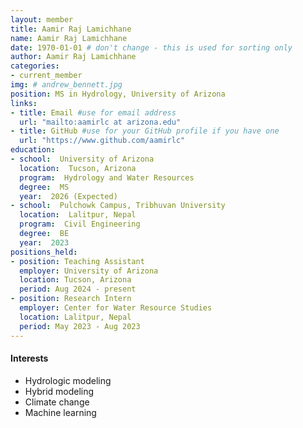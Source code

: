 ```yaml
---
layout: member
title: Aamir Raj Lamichhane
name: Aamir Raj Lamichhane
date: 1970-01-01 # don't change - this is used for sorting only
author: Aamir Raj Lamichhane
categories:
- current_member
img: # andrew_bennett.jpg
position: MS in Hydrology, University of Arizona
links:
- title: Email #use for email address
  url: "mailto:aamirlc at arizona.edu"
- title: GitHub #use for your GitHub profile if you have one
  url: "https://www.github.com/aamirlc"
education:
- school:  University of Arizona
  location:  Tucson, Arizona
  program:  Hydrology and Water Resources
  degree:  MS
  year:  2026 (Expected)
- school:  Pulchowk Campus, Tribhuvan University
  location:  Lalitpur, Nepal
  program:  Civil Engineering
  degree:  BE
  year:  2023 
positions_held:
- position: Teaching Assistant
  employer: University of Arizona
  location: Tucson, Arizona
  period: Aug 2024 - present
- position: Research Intern
  employer: Center for Water Resource Studies
  location: Lalitpur, Nepal
  period: May 2023 - Aug 2023
---
```

#### Interests

 - Hydrologic modeling
 - Hybrid modeling
 - Climate change 
 - Machine learning